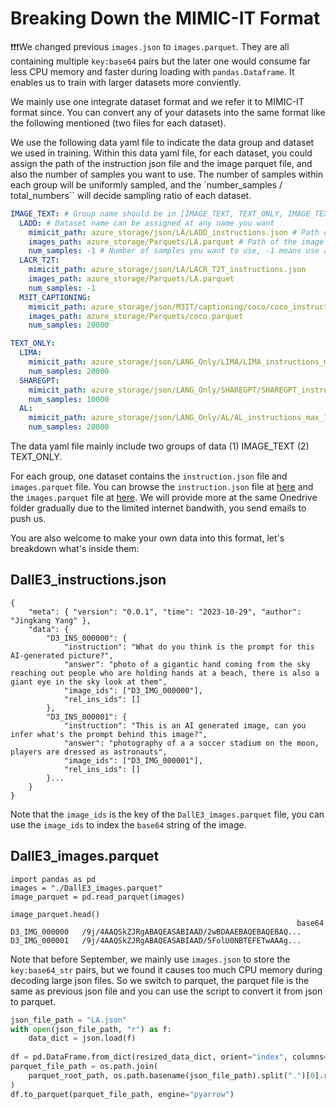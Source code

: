 # Breaking Down the MIMIC-IT Format

❗❗❗We changed previous `images.json` to `images.parquet`. They are all containing multiple `key:base64` pairs but the later one would consume far less CPU memory and faster during loading with `pandas.Dataframe`. It enables us to train with larger datasets more conviently.

We mainly use one integrate dataset format and we refer it to MIMIC-IT format since. You can convert any of your datasets into the same format like the following mentioned (two files for each dataset).

We use the following data yaml file to indicate the data group and dataset we used in training. Within this data yaml file, for each dataset, you could assign the path of the instruction json file and the image parquet file, and also the number of samples you want to use. The number of samples within each group will be uniformly sampled, and the `number_samples / total_numbers`` will decide sampling ratio of each dataset.

```yaml
IMAGE_TEXT: # Group name should be in [IMAGE_TEXT, TEXT_ONLY, IMAGE_TEXT_IN_CONTEXT]
  LADD: # Dataset name can be assigned at any name you want
    mimicit_path: azure_storage/json/LA/LADD_instructions.json # Path of the instruction json file
    images_path: azure_storage/Parquets/LA.parquet # Path of the image parquet file
    num_samples: -1 # Number of samples you want to use, -1 means use all samples, if not set, default is -1.
  LACR_T2T:
    mimicit_path: azure_storage/json/LA/LACR_T2T_instructions.json
    images_path: azure_storage/Parquets/LA.parquet
    num_samples: -1
  M3IT_CAPTIONING:
    mimicit_path: azure_storage/json/M3IT/captioning/coco/coco_instructions.json
    images_path: azure_storage/Parquets/coco.parquet
    num_samples: 20000

TEXT_ONLY:
  LIMA:
    mimicit_path: azure_storage/json/LANG_Only/LIMA/LIMA_instructions_max_1K_tokens.json
    num_samples: 20000
  SHAREGPT:
    mimicit_path: azure_storage/json/LANG_Only/SHAREGPT/SHAREGPT_instructions_max_1K_tokens.json
    num_samples: 10000
  AL:
    mimicit_path: azure_storage/json/LANG_Only/AL/AL_instructions_max_1K_tokens.json
    num_samples: 20000
```

The data yaml file mainly include two groups of data (1) IMAGE_TEXT (2) TEXT_ONLY. 

For each group, one dataset contains the `instruction.json` file and `images.parquet` file. You can browse the `instruction.json` file at [here](https://entuedu-my.sharepoint.com/:f:/g/personal/libo0013_e_ntu_edu_sg/Eo9bgNV5cjtEswfA-HfjNNABiKsjDzSWAl5QYAlRZPiuZA?e=nNUhJH) and the `images.parquet` file at [here](https://entuedu-my.sharepoint.com/:f:/g/personal/libo0013_e_ntu_edu_sg/EmwHqgRtYtBNryTcFmrGWCgBjvWQMo1XeCN250WuM2_51Q?e=sCymXx). We will provide more at the same Onedrive folder gradually due to the limited internet bandwith, you send emails to push us.

You are also welcome to make your own data into this format, let's breakdown what's inside them:

## DallE3_instructions.json
```
{
	"meta": { "version": "0.0.1", "time": "2023-10-29", "author": "Jingkang Yang" },
	"data": {
		"D3_INS_000000": {
			"instruction": "What do you think is the prompt for this AI-generated picture?",
			"answer": "photo of a gigantic hand coming from the sky reaching out people who are holding hands at a beach, there is also a giant eye in the sky look at them",
			"image_ids": ["D3_IMG_000000"],
			"rel_ins_ids": []
		},
		"D3_INS_000001": {
			"instruction": "This is an AI generated image, can you infer what's the prompt behind this image?",
			"answer": "photography of a a soccer stadium on the moon, players are dressed as astronauts",
			"image_ids": ["D3_IMG_000001"],
			"rel_ins_ids": []
		}...
    }
}
```

Note that the `image_ids` is the key of the `DallE3_images.parquet` file, you can use the `image_ids` to index the `base64` string of the image.

## DallE3_images.parquet

```
import pandas as pd
images = "./DallE3_images.parquet"
image_parquet = pd.read_parquet(images)

image_parquet.head()
	                                                            base64
D3_IMG_000000	/9j/4AAQSkZJRgABAQEASABIAAD/2wBDAAEBAQEBAQEBAQ...
D3_IMG_000001	/9j/4AAQSkZJRgABAQEASABIAAD/5FolU0NBTEFETwAAAg...
```


Note that before September, we mainly use `images.json` to store the `key:base64_str` pairs, but we found it causes too much CPU memory during decoding large json files. So we switch to parquet, the parquet file is the same as previous json file and you can use the script to convert it from json to parquet.

```python
json_file_path = "LA.json"
with open(json_file_path, "r") as f:
    data_dict = json.load(f)
    
df = pd.DataFrame.from_dict(resized_data_dict, orient="index", columns=["base64"])
parquet_file_path = os.path.join(
    parquet_root_path, os.path.basename(json_file_path).split(".")[0].replace("_image", "") + ".parquet"
)
df.to_parquet(parquet_file_path, engine="pyarrow")
```
